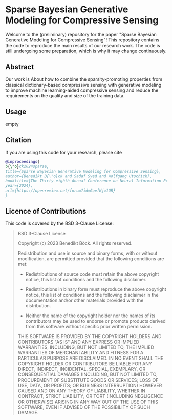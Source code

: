# Sparse Bayesian Generative Modeling for Compressive Sensing

Welcome to the (preliminary) repository for the paper "Sparse Bayesian Generative Modeling for Compressive Sensing"! This repository contains the code to reproduce the main results of our research work. The code is still undergoing some preparation, which is why it may change continuously.

## Abstract

Our work is About how to combine the sparsity-promoting properties from classical dictionary-based compressive sensing with generative modeling to improve machine learning-aided compressive sensing and reduce the requirements on the quality and size of the training data.

## Usage

empty

## Citation
If you are using this code for your research, please cite

```bibtex
@inproceedings{
b{\"o}ck2024sparse,
title={Sparse Bayesian Generative Modeling for Compressive Sensing},
author={Benedikt B{\"o}ck and Sadaf Syed and Wolfgang Utschick},
booktitle={The Thirty-eighth Annual Conference on Neural Information Processing Systems},
year={2024},
url={https://openreview.net/forum?id=GqefKjw1OR}
}
```
## Licence of Contributions
This code is covered by the BSD 3-Clause License:

> BSD 3-Clause License
>
> Copyright (c) 2023 Benedikt Böck.
> All rights reserved.
>
> Redistribution and use in source and binary forms, with or without
>modification, are permitted provided that the following conditions are met:
>
> * Redistributions of source code must retain the above copyright notice, this
>  list of conditions and the following disclaimer.
>
> * Redistributions in binary form must reproduce the above copyright notice,
>  this list of conditions and the following disclaimer in the documentation
>  and/or other materials provided with the distribution.
>
> * Neither the name of the copyright holder nor the names of its
>  contributors may be used to endorse or promote products derived from
>  this software without specific prior written permission.
>
> THIS SOFTWARE IS PROVIDED BY THE COPYRIGHT HOLDERS AND CONTRIBUTORS "AS IS"
> AND ANY EXPRESS OR IMPLIED WARRANTIES, INCLUDING, BUT NOT LIMITED TO, THE
> IMPLIED WARRANTIES OF MERCHANTABILITY AND FITNESS FOR A PARTICULAR PURPOSE ARE
> DISCLAIMED. IN NO EVENT SHALL THE COPYRIGHT HOLDER OR CONTRIBUTORS BE LIABLE
> FOR ANY DIRECT, INDIRECT, INCIDENTAL, SPECIAL, EXEMPLARY, OR CONSEQUENTIAL
> DAMAGES (INCLUDING, BUT NOT LIMITED TO, PROCUREMENT OF SUBSTITUTE GOODS OR
> SERVICES; LOSS OF USE, DATA, OR PROFITS; OR BUSINESS INTERRUPTION) HOWEVER
> CAUSED AND ON ANY THEORY OF LIABILITY, WHETHER IN CONTRACT, STRICT LIABILITY,
> OR TORT (INCLUDING NEGLIGENCE OR OTHERWISE) ARISING IN ANY WAY OUT OF THE USE
> OF THIS SOFTWARE, EVEN IF ADVISED OF THE POSSIBILITY OF SUCH DAMAGE.
